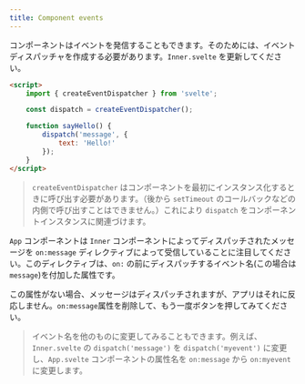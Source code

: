 ```yaml
---
title: Component events
---
```


コンポーネントはイベントを発信することもできます。そのためには、イベントディスパッチャを作成する必要があります。`Inner.svelte` を更新してください。

```html
<script>
	import { createEventDispatcher } from 'svelte';

	const dispatch = createEventDispatcher();

	function sayHello() {
		dispatch('message', {
			text: 'Hello!'
		});
	}
</script>
```

> `createEventDispatcher` はコンポーネントを最初にインスタンス化するときに呼び出す必要があります。（後から `setTimeout` のコールバックなどの内側で呼び出すことはできません。）これにより `dispatch` をコンポーネントインスタンスに関連づけます。

`App` コンポーネントは `Inner` コンポーネントによってディスパッチされたメッセージを `on:message` ディレクティブによって受信していることに注目してください。このディレクティブは、`on:` の前にディスパッチするイベント名(この場合は `message`)を付加した属性です。

この属性がない場合、メッセージはディスパッチされますが、アプリはそれに反応しません。`on:message`属性を削除して、もう一度ボタンを押してみてください。

> イベント名を他のものに変更してみることもできます。例えば、`Inner.svelte` の `dispatch('message')` を `dispatch('myevent')` に変更し、`App.svelte` コンポーネントの属性名を `on:message` から `on:myevent` に変更します。
